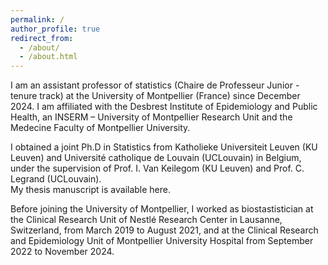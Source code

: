 ```yaml
---
permalink: /
author_profile: true
redirect_from: 
  - /about/
  - /about.html
---
```


I am an assistant professor of statistics (Chaire de Professeur Junior - tenure track) at the University of Montpellier (France) since December 2024. I am affiliated with the Desbrest Institute of Epidemiology and Public Health, an INSERM – University of Montpellier Research Unit and the Medecine Faculty of Montpellier University.

I obtained a joint Ph.D in Statistics from Katholieke Universiteit Leuven (KU Leuven) and Université catholique de Louvain (UCLouvain) in Belgium, under the supervision of Prof. I. Van Keilegom (KU Leuven) and Prof. C. Legrand (UCLouvain).   
My thesis manuscript is available here.

Before joining the University of Montpellier, I worked as biostastistician at the Clinical Research Unit of Nestlé Research Center in Lausanne, Switzerland, from March 2019 to August 2021, and at the Clinical Research and Epidemiology Unit of Montpellier University Hospital from September 2022 to November 2024.
